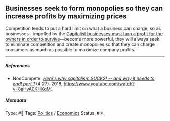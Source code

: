 ## Businesses seek to form monopolies so they can increase profits by maximizing prices

Competition tends to put a hard limit on what a business can charge, so as businesses—impelled by the [Capitalist businesses must turn a profit for the owners in order to survive](Capitalist%20businesses%20must%20turn%20a%20profit%20for%20the%20owners%20in%20order%20to%20survive.md)—become more powerful, they will always seek to eliminate competition and create monopolies so that they can charge consumers as much as possible to maximize company profits.

---

##### References

* NonCompete. *[Here's why capitalism SUCKS! -- and why it needs to end! part 1](Here's%20why%20capitalism%20SUCKS!%20--%20and%20why%20it%20needs%20to%20end!%20part%201.md)* (4:27). 2018, https://www.youtube.com/watch?v=8aHvA0KHXqM.

##### Metadata

Type: #🔴 
Tags: [Politics](Politics.md) / [Economics]() 
Status: #☀️ 
